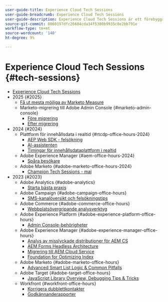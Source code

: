 ```yaml
---
user-guide-title: Experience Cloud Tech Sessions
user-guide-breadcrumb: Experience Cloud Tech Sessions
user-guide-description: Experience Cloud Tech Sessions är ett förebyggande sätt att hantera alla fall genom att erbjuda kunderna lösningsspecifika webbinarier.
source-git-commit: 0060197dfc26604cda34f5380b9935c8e2bb791e
workflow-type: tm+mt
source-wordcount: '140'
ht-degree: 9%

---
```



# Experience Cloud Tech Sessions {#tech-sessions}

+ [Experience Cloud Tech Sessions](overview.md)
+ 2025 {#2025}
   + [Få ut mesta möjliga av Marketo Measure](2025/getting-most-marketo-measure.md)
   + Marketo-migrering till Adobe Admin Console {#marketo-admin-console}
      + [Före migrering](2025/marketo-pre-migration.md)
      + [Efter migrering](2025/marketo-post-migration.md)
+ 2024 {#2024}
   + Plattform för innehållsdata i realtid {#rtcdp-office-hours-2024}
      + [AEP Web SDK - felsökning](2024/aep-web-sdk-troubleshooting.md)
      + [AI-assistenten](2024/ai-assistant.md)
      + [Timingar för innehållsdataplattform i realtid](2024/rtcdp-timings.md)
   + Adobe Experience Manager {#aem-office-hours-2024}
      + [Spåra besökare](2024/tracking-visitors.md)
   + Adobe Marketo {#adobe-marketo-office-hours-2024}
      + [Champion Tech Sessions - maj](2024/champion-office-hours.md)
+ 2023 {#2023}
   + Adobe Analytics {#adobe-analytics}
      + [Starta bästa praxis](2023/launch-best-practices.md)
   + Adobe Campaign {#adobe-campaign-office-hours}
      + [SMS-kanalöversikt och felsökningstips](2023/ac-sms-channel-overview.md)
   + Adobe Commerce {#adobe-commerce-office-hours}
      + [Webbplatsövergripande analysverktyg](2023/site-wide-analysis-tool.md)
   + Adobe Experience Platform {#adobe-experience-platform-office-hours}
      + [Admin Console-behörigheter](2023/aep-admin-console-permissions.md)
   + Adobe Experience Manager {#adobe-experience-manager-office-hours}
      + [Analys av misslyckade distributioner för AEM CS](2023/aem-deployment-failures-analysis.md)
      + [AEM Forms Headless Architecture](2023/aem-forms-headless-architecture.md)
      + [Migrering till AEM Cloud Service](2023/migration-aemcs.md)
      + [Foundation for Optimizing Index](2023/optimize-indexes-aemcs.md)
   + Adobe Marketo {#adobe-marketo-office-hours}
      + [Advanced Smart List Logic &amp; Common Pitfalls](2023/marketo-common-pitfalls.md)
   + Adobe Target {#adobe-target-office-hours}
      + [JavaScript Library Overview, Debugging Tips &amp; Tricks](2023/target-debugging-tips-and-tricks.md)
   + Workfront {#workfront-office-hours}
      + [Korrigera dubblettkontakter](2023/workfront-fix-duplicate-contacts.md)
      + [Godkännanderapporter](2023/workfront-proof-approval-reports.md)